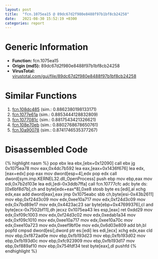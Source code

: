 ```yaml
---
layout: post
title:  "fcn.1075ea15 @ 89dc67d2f980e8488f97b1bf8cb24258"
date:   2021-08-30 15:52:19 +0300
categories: report
---
```


# Generic Information
- **Function:** fcn.1075ea15
- **Origin (md5):** 89dc67d2f980e8488f97b1bf8cb24258
- **VirusTotal:** [virustotal.com/gui/file/89dc67d2f980e8488f97b1bf8cb24258][virustotal_ref]



# Similar Functions

1. [fcn.108dc485][similar_1_ref] (sim.: 0.8862380198133171)
2. [fcn.1077e61a][similar_2_ref] (sim.: 0.8853444128832809)
3. [fcn.1077081c][similar_3_ref] (sim.: 0.8817543421326621)
4. [fcn.108e70eb][similar_4_ref] (sim.: 0.8802768678650761)
5. [fcn.10a90078][similar_5_ref] (sim.: 0.8741746535377267)


# Disassembled Code

{% highlight nasm %}
pop ebx
lea ebx,[ebx+0x12090]
call ebx
jg 0x1075ea78
mov eax,0x4dc7b592
lea eax,[eax+0x1436f676]
lea edx,[eax+edx]
pop eax
mov dword[esp+4],edx
pop edx
call dword[sym.imp.KERNEL32.dll_OpenProcess]
push ebp
mov ebp,eax
mov edi,0x7b2d103e
lea edi,[edi-0x3ddb7ffa]
call fcn.10777cfc
adc byte ds:[0x6bf8d7b],ch
and byte[edx+eax*8],0xe8
stosb byte es:[edi],al
xchg edx,eax
add dword[eax],eax
jmp 0x1075eabc
sbb ch,byte[esi-0x43b2611]
mov ebp,0xf24d3c09
mov edx,0xee10a717
mov edx,0xf24d3c09
mov edx,0x7bd89e17
mov edx,0x4423ac23
sar byte[ebp+0x47699376],cl
and byte[ecx-0x7502bf11],dh
jecxz 0x1075ea43
les esp,[eax]
ret 0xdd29
mov edx,0xf09c1003
mov edx,0xf24d3c02
mov edx,0xedab1a34
mov edx,0xf09c1010
mov edx,0xee10a717
mov edx,0xee10a70c
mov edx,0xee10a723
mov edx,0xeef9bf0e
mov edx,0x6d03e809
add bh,bl
popfd 
cmpsd dword[esi],dword ptr es:[edi]
les edi,[ecx]
xchg edx,eax
cld 
mov ebp,0xf872ad0e
mov ebp,0xfb193d23
mov ebp,0xfb193d02
mov ebp,0xfb193d0c
mov ebp,0xfc923909
mov ebp,0xfb193d17
mov ebp,0xf889af10
mov ebp,0x754fdf34
test byte[eax],dl
pushfd 
{% endhighlight %}


[similar_1_ref]: /report/fcn.108dc485@89dc67d2f980e8488f97b1bf8cb24258
[similar_2_ref]: /report/fcn.1077e61a@89dc67d2f980e8488f97b1bf8cb24258
[similar_3_ref]: /report/fcn.1077081c@89dc67d2f980e8488f97b1bf8cb24258
[similar_4_ref]: /report/fcn.108e70eb@89dc67d2f980e8488f97b1bf8cb24258
[similar_5_ref]: /report/fcn.10a90078@89dc67d2f980e8488f97b1bf8cb24258
[virustotal_ref]: https://www.virustotal.com/gui/file/89dc67d2f980e8488f97b1bf8cb24258